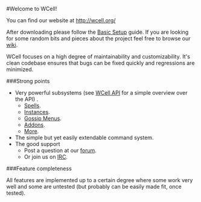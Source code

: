 #Welcome to WCell!

You can find our website at http://wcell.org/

After downloading please follow the [Basic Setup](http://wiki.wcell.org/index.php/Basic_Setup) guide.
If you are looking for some random bits and pieces about the project feel free to browse our [wiki](http://wiki.wcell.org/).

WCell focuses on a high degree of maintainability and customizability. It's clean codebase ensures that bugs can be fixed quickly and regressions are minimized.

###Strong points

* Very powerful subsystems (see <a href="http://wiki.wcell.org/index.php?title=WCell_API">WCell API</a> for a simple overview over the API)  .
     * [Spells](http://wiki.wcell.org/index.php?title=API:Spells).
     * [Instances](http://wiki.wcell.org/index.php?title=API:Instances).
     * [Gossip Menus](http://wiki.wcell.org/index.php?title=API:Gossip_Menus).
     * [Addons](http://wiki.wcell.org/WCell_Addons).
     * [More](http://wiki.wcell.org/index.php?title=API:World).
* The simple but yet easily extendable command system.  
* The good support  
   * Post a question at our [forum](http://wcell.org/forum/).  
   * Or join us on [IRC](http://wiki.wcell.org/index.php?title=WCell_Wiki:Community_Portal).

###Feature completeness

All features are implemented up to a certain degree where some work very well and some are untested (but probably can be easily made fit, once tested).